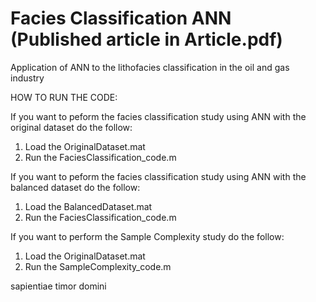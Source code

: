 # Facies Classification ANN (Published article in Article.pdf)

Application of ANN to the lithofacies classification in the oil and gas industry

HOW TO RUN THE CODE:

If you want to peform the facies classification study using ANN with the original dataset do the follow:
1) Load the OriginalDataset.mat 
2) Run the FaciesClassification_code.m 

If you want to peform the facies classification study using ANN with the balanced dataset do the follow:
1) Load the BalancedDataset.mat 
2) Run the FaciesClassification_code.m 

If you want to perform the Sample Complexity study do the follow:
1) Load the OriginalDataset.mat
2) Run the SampleComplexity_code.m


sapientiae timor domini
